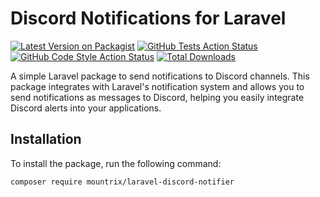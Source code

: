 # Discord Notifications for Laravel

[![Latest Version on Packagist](https://img.shields.io/packagist/v/mountrix/laravel-discord-notifier.svg?style=flat-square)](https://packagist.org/packages/mountrix/laravel-discord-notifier)
[![GitHub Tests Action Status](https://img.shields.io/github/actions/workflow/status/himanshu-bankoti/laravel-discord-notifier/tests.yml?branch=main)](https://github.com/himanshu-bankoti/laravel-discord-notifier/actions?query=workflow%3ATests) 
[![GitHub Code Style Action Status](https://img.shields.io/github/actions/workflow/status/himanshu-bankoti/laravel-discord-notifier/code-style.yml?branch=main)](https://github.com/himanshu-bankoti/laravel-discord-notifier/actions?query=workflow%3ACode+Style)
[![Total Downloads](https://img.shields.io/packagist/dt/mountrix/laravel-discord-notifier.svg?style=flat-square)](https://packagist.org/packages/mountrix/laravel-discord-notifier)


A simple Laravel package to send notifications to Discord channels. This package integrates with Laravel's notification system and allows you to send notifications as messages to Discord, helping you easily integrate Discord alerts into your applications.

## Installation

To install the package, run the following command:

```bash
composer require mountrix/laravel-discord-notifier